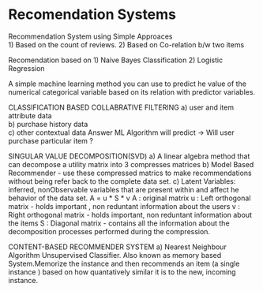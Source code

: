 # Recomendation Systems
Recommendation System using Simple Approaces   
    1) Based on the count of reviews.
    2) Based on Co-relation b/w two items

Recomendation based on 
    1) Naive Bayes Classification
    2) Logistic Regression

A simple machine learning method you can use to predict he value of the numerical categorical variable
based on its relation with predictor variables.

CLASSIFICATION BASED COLLABRATIVE FILTERING
 a) user and item attribute data  
 b) purchase history data         
 c) other contextual data
 Answer ML Algorithm will  predict -> Will user purchase particular item ?


SINGULAR VALUE DECOMPOSITION(SVD)
a) A linear algebra method that can decompose a utility matrix into 3 compresses matrices
b) Model Based Recommender - use these compressed matrics to make recommendations without being refer back to the            complete data set.
c) Latent Variables: inferred, nonObservable variables that are present within and affect he behavior of the data set.
        A = u * S * v 
        A : original matrix
        u : Left orthogonal matrix - holds important , non reduntant information about the users
        v : Right orthogonal matrix - holds important, non reduntant information about the items
        S : Diagonal matrix - contains all the information about the decomposition processes performed during the compression.

CONTENT-BASED RECOMMENDER SYSTEM 
a) Nearest Neighbour Algorithm
    Unsupervised Classifier. Also known as memory based System.Memorize the instance and then recommends an item (a single instance ) based on how quantatively similar it is to the new, incoming instance.
